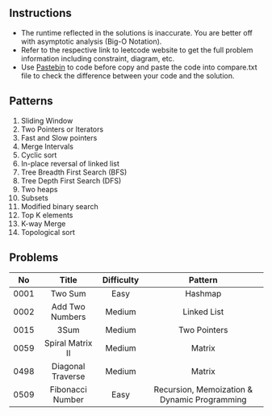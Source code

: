 ## Instructions

- The runtime reflected in the solutions is inaccurate. You are better off with asymptotic analysis (Big-O Notation).
- Refer to the respective link to leetcode website to get the full problem information including constraint, diagram, etc.
- Use [Pastebin](https://pastebin.com/) to code before copy and paste the code into compare.txt file to check the difference between your code and the solution.

## Patterns

1. Sliding Window
2. Two Pointers or Iterators
3. Fast and Slow pointers
4. Merge Intervals
5. Cyclic sort
6. In-place reversal of linked list
7. Tree Breadth First Search (BFS)
8. Tree Depth First Search (DFS)
9. Two heaps
10. Subsets
11. Modified binary search
12. Top K elements
13. K-way Merge
14. Topological sort

## Problems

|  No  |       Title       | Difficulty |                   Pattern                    |
| :--: | :---------------: | :--------: | :------------------------------------------: |
| 0001 |      Two Sum      |    Easy    |                   Hashmap                    |
| 0002 |  Add Two Numbers  |   Medium   |                 Linked List                  |
| 0015 |       3Sum        |   Medium   |                 Two Pointers                 |
| 0059 | Spiral Matrix II  |   Medium   |                    Matrix                    |
| 0498 | Diagonal Traverse |   Medium   |                    Matrix                    |
| 0509 | Fibonacci Number  |    Easy    | Recursion, Memoization & Dynamic Programming |
